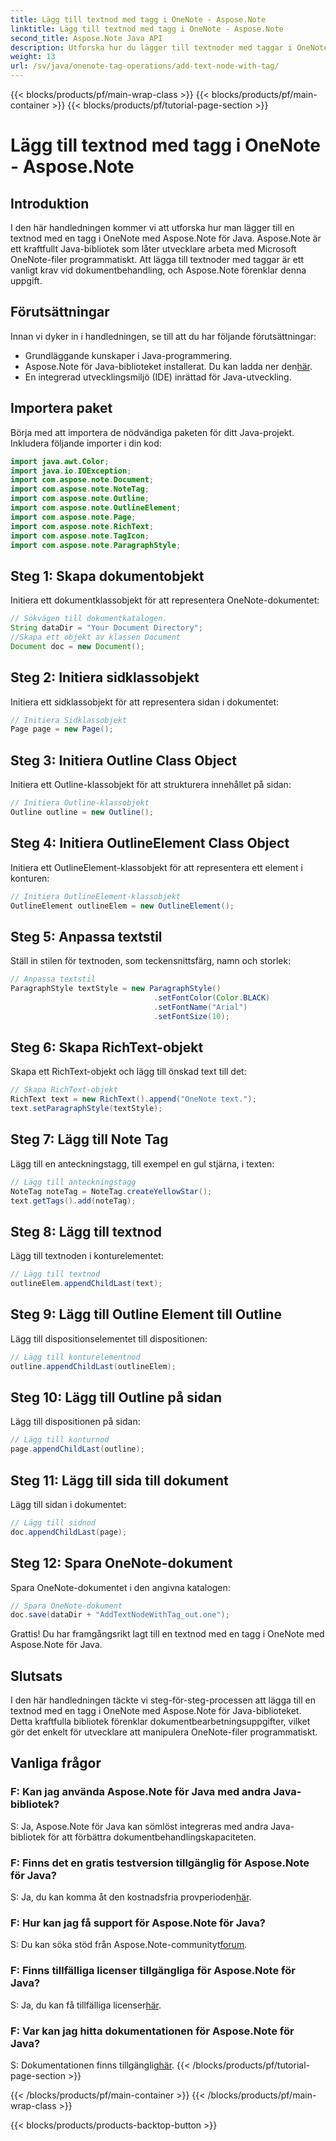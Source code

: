 ```yaml
---
title: Lägg till textnod med tagg i OneNote - Aspose.Note
linktitle: Lägg till textnod med tagg i OneNote - Aspose.Note
second_title: Aspose.Note Java API
description: Utforska hur du lägger till textnoder med taggar i OneNote med Aspose.Note för Java. Enkelt, effektivt och utvecklarvänligt. Ladda ner biblioteket nu!
weight: 13
url: /sv/java/onenote-tag-operations/add-text-node-with-tag/
---
```


{{< blocks/products/pf/main-wrap-class >}}
{{< blocks/products/pf/main-container >}}
{{< blocks/products/pf/tutorial-page-section >}}

# Lägg till textnod med tagg i OneNote - Aspose.Note

## Introduktion
I den här handledningen kommer vi att utforska hur man lägger till en textnod med en tagg i OneNote med Aspose.Note för Java. Aspose.Note är ett kraftfullt Java-bibliotek som låter utvecklare arbeta med Microsoft OneNote-filer programmatiskt. Att lägga till textnoder med taggar är ett vanligt krav vid dokumentbehandling, och Aspose.Note förenklar denna uppgift.
## Förutsättningar
Innan vi dyker in i handledningen, se till att du har följande förutsättningar:
- Grundläggande kunskaper i Java-programmering.
-  Aspose.Note för Java-biblioteket installerat. Du kan ladda ner den[här](https://releases.aspose.com/note/java/).
- En integrerad utvecklingsmiljö (IDE) inrättad för Java-utveckling.
## Importera paket
Börja med att importera de nödvändiga paketen för ditt Java-projekt. Inkludera följande importer i din kod:
```java
import java.awt.Color;
import java.io.IOException;
import com.aspose.note.Document;
import com.aspose.note.NoteTag;
import com.aspose.note.Outline;
import com.aspose.note.OutlineElement;
import com.aspose.note.Page;
import com.aspose.note.RichText;
import com.aspose.note.TagIcon;
import com.aspose.note.ParagraphStyle;
```
## Steg 1: Skapa dokumentobjekt
Initiera ett dokumentklassobjekt för att representera OneNote-dokumentet:
```java
// Sökvägen till dokumentkatalogen.
String dataDir = "Your Document Directory";
//Skapa ett objekt av klassen Document
Document doc = new Document();
```
## Steg 2: Initiera sidklassobjekt
Initiera ett sidklassobjekt för att representera sidan i dokumentet:
```java
// Initiera Sidklassobjekt
Page page = new Page();
```
## Steg 3: Initiera Outline Class Object
Initiera ett Outline-klassobjekt för att strukturera innehållet på sidan:
```java
// Initiera Outline-klassobjekt
Outline outline = new Outline();
```
## Steg 4: Initiera OutlineElement Class Object
Initiera ett OutlineElement-klassobjekt för att representera ett element i konturen:
```java
// Initiera OutlineElement-klassobjekt
OutlineElement outlineElem = new OutlineElement();
```
## Steg 5: Anpassa textstil
Ställ in stilen för textnoden, som teckensnittsfärg, namn och storlek:
```java
// Anpassa textstil
ParagraphStyle textStyle = new ParagraphStyle()
                                .setFontColor(Color.BLACK)
                                .setFontName("Arial")
                                .setFontSize(10);
```
## Steg 6: Skapa RichText-objekt
Skapa ett RichText-objekt och lägg till önskad text till det:
```java
// Skapa RichText-objekt
RichText text = new RichText().append("OneNote text.");
text.setParagraphStyle(textStyle);
```
## Steg 7: Lägg till Note Tag
Lägg till en anteckningstagg, till exempel en gul stjärna, i texten:
```java
// Lägg till anteckningstagg
NoteTag noteTag = NoteTag.createYellowStar();
text.getTags().add(noteTag);
```
## Steg 8: Lägg till textnod
Lägg till textnoden i konturelementet:
```java
// Lägg till textnod
outlineElem.appendChildLast(text);
```
## Steg 9: Lägg till Outline Element till Outline
Lägg till dispositionselementet till dispositionen:
```java
// Lägg till konturelementnod
outline.appendChildLast(outlineElem);
```
## Steg 10: Lägg till Outline på sidan
Lägg till dispositionen på sidan:
```java
// Lägg till konturnod
page.appendChildLast(outline);
```
## Steg 11: Lägg till sida till dokument
Lägg till sidan i dokumentet:
```java
// Lägg till sidnod
doc.appendChildLast(page);
```
## Steg 12: Spara OneNote-dokument
Spara OneNote-dokumentet i den angivna katalogen:
```java
// Spara OneNote-dokument
doc.save(dataDir + "AddTextNodeWithTag_out.one");
```
Grattis! Du har framgångsrikt lagt till en textnod med en tagg i OneNote med Aspose.Note för Java.
## Slutsats
I den här handledningen täckte vi steg-för-steg-processen att lägga till en textnod med en tagg i OneNote med Aspose.Note för Java-biblioteket. Detta kraftfulla bibliotek förenklar dokumentbearbetningsuppgifter, vilket gör det enkelt för utvecklare att manipulera OneNote-filer programmatiskt.
## Vanliga frågor
### F: Kan jag använda Aspose.Note för Java med andra Java-bibliotek?
S: Ja, Aspose.Note för Java kan sömlöst integreras med andra Java-bibliotek för att förbättra dokumentbehandlingskapaciteten.
### F: Finns det en gratis testversion tillgänglig för Aspose.Note för Java?
 S: Ja, du kan komma åt den kostnadsfria provperioden[här](https://releases.aspose.com/).
### F: Hur kan jag få support för Aspose.Note för Java?
S: Du kan söka stöd från Aspose.Note-communityt[forum](https://forum.aspose.com/c/note/28).
### F: Finns tillfälliga licenser tillgängliga för Aspose.Note för Java?
 S: Ja, du kan få tillfälliga licenser[här](https://purchase.aspose.com/temporary-license/).
### F: Var kan jag hitta dokumentationen för Aspose.Note för Java?
 S: Dokumentationen finns tillgänglig[här](https://reference.aspose.com/note/java/).
{{< /blocks/products/pf/tutorial-page-section >}}

{{< /blocks/products/pf/main-container >}}
{{< /blocks/products/pf/main-wrap-class >}}

{{< blocks/products/products-backtop-button >}}
